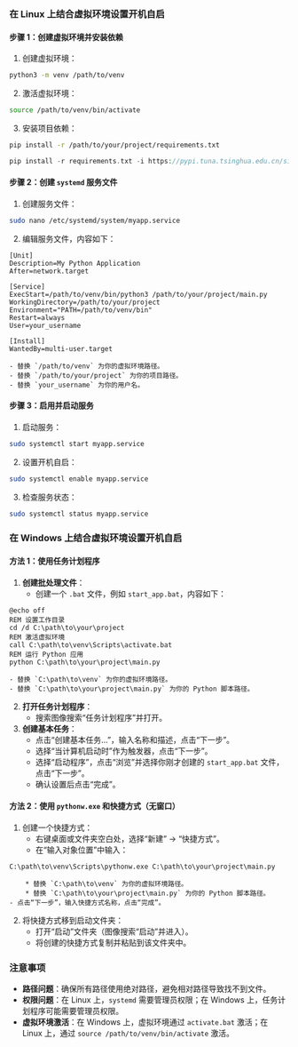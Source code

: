 

### **在 Linux 上结合虚拟环境设置开机自启**
#### **步骤 1：创建虚拟环境并安装依赖**
1. 创建虚拟环境：

```bash
python3 -m venv /path/to/venv
```

2. 激活虚拟环境：

```bash
source /path/to/venv/bin/activate
```

3. 安装项目依赖：

```bash
pip install -r /path/to/your/project/requirements.txt
```

```php
pip install -r requirements.txt -i https://pypi.tuna.tsinghua.edu.cn/simple
```

#### **步骤 2：创建 **`systemd`** 服务文件**
1. 创建服务文件：

```bash
sudo nano /etc/systemd/system/myapp.service
```

2. 编辑服务文件，内容如下：

```properties
[Unit]
Description=My Python Application
After=network.target

[Service]
ExecStart=/path/to/venv/bin/python3 /path/to/your/project/main.py
WorkingDirectory=/path/to/your/project
Environment="PATH=/path/to/venv/bin"
Restart=always
User=your_username

[Install]
WantedBy=multi-user.target
```

    - 替换 `/path/to/venv` 为你的虚拟环境路径。
    - 替换 `/path/to/your/project` 为你的项目路径。
    - 替换 `your_username` 为你的用户名。

#### **步骤 3：启用并启动服务**
1. 启动服务：

```bash
sudo systemctl start myapp.service
```

2. 设置开机自启：

```bash
sudo systemctl enable myapp.service
```

3. 检查服务状态：

```bash
sudo systemctl status myapp.service
```

### **在 Windows 上结合虚拟环境设置开机自启**
#### **方法 1：使用任务计划程序**
1. **创建批处理文件**：
    - 创建一个 `.bat` 文件，例如 `start_app.bat`，内容如下：

```plain
@echo off
REM 设置工作目录
cd /d C:\path\to\your\project 
REM 激活虚拟环境
call C:\path\to\venv\Scripts\activate.bat
REM 运行 Python 应用
python C:\path\to\your\project\main.py
```

    - 替换 `C:\path\to\venv` 为你的虚拟环境路径。
    - 替换 `C:\path\to\your\project\main.py` 为你的 Python 脚本路径。
2. **打开任务计划程序**：
    - 搜索图像搜索“任务计划程序”并打开。
3. **创建基本任务**：
    - 点击“创建基本任务...”，输入名称和描述，点击“下一步”。
    - 选择“当计算机启动时”作为触发器，点击“下一步”。
    - 选择“启动程序”，点击“浏览”并选择你刚才创建的 `start_app.bat` 文件，点击“下一步”。
    - 确认设置后点击“完成”。

#### **方法 2：使用 **`pythonw.exe`** 和快捷方式（无窗口）**
1. 创建一个快捷方式：
    - 右键桌面或文件夹空白处，选择“新建” -> “快捷方式”。
    - 在“输入对象位置”中输入：

```plain
C:\path\to\venv\Scripts\pythonw.exe C:\path\to\your\project\main.py
```

        * 替换 `C:\path\to\venv` 为你的虚拟环境路径。
        * 替换 `C:\path\to\your\project\main.py` 为你的 Python 脚本路径。
    - 点击“下一步”，输入快捷方式名称，点击“完成”。
2. 将快捷方式移到启动文件夹：
    - 打开“启动”文件夹（图像搜索“启动”并进入）。
    - 将创建的快捷方式复制并粘贴到该文件夹中。

### **注意事项**
+ **路径问题**：确保所有路径使用绝对路径，避免相对路径导致找不到文件。
+ **权限问题**：在 Linux 上，`systemd` 需要管理员权限；在 Windows 上，任务计划程序可能需要管理员权限。
+ **虚拟环境激活**：在 Windows 上，虚拟环境通过 `activate.bat` 激活；在 Linux 上，通过 `source /path/to/venv/bin/activate` 激活。



